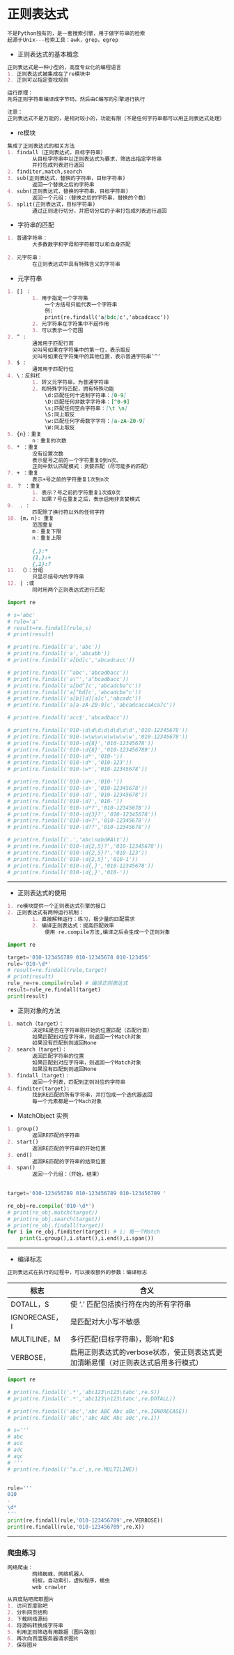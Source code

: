 # 正则表达式

~~~markdown
不是Python独有的，是一套搜索引擎，用于做字符串的检索
起源于Unix---检索工具：awk，grep，egrep
~~~

* 正则表达式的基本概念

~~~markdown
正则表达式是一种小型的，高度专业化的编程语言
1. 正则表达式被集成在了re模块中
2. 正则可以指定查找规则

运行原理：
先将正则字符串编译成字节码，然后由C编写的引擎进行执行

注意：
正则表达式不是万能的，是相对较小的，功能有限（不是任何字符串都可以用正则表达式处理）
~~~

* re模块

~~~markdown
集成了正则表达式的相关方法
1. findall（正则表达式，目标字符串）
		从目标字符串中以正则表达式为要求，筛选出指定字符串
		并打包成列表进行返回
2. finditer,match,search
3. sub(正则表达式，替换的字符串，目标字符串)
		返回一个替换之后的字符串
4. subn(正则表达式，替换的字符串，目标字符串)
		返回一个元组：（替换之后的字符串，替换的个数）
5. split(正则表达式，目标字符串)
		通过正则进行切分，并把切分后的子串打包成列表进行返回
~~~

* 字符串的匹配

~~~markdown
1. 普通字符串：
		大多数数字和字母和字符都可以和自身匹配
		
2. 元字符串：
		在正则表达式中具有特殊含义的字符串
~~~

* 元字符串

~~~markdown
1. [] ：
		1. 用于指定一个字符集
			一个方括号只能代表一个字符串
			例:
			print(re.findall('a[bdc]c','abcadcacc'))
		2. 元字符串在字符集中不起作用
		3. 可以表示一个范围
2. ^ :
		通常用于匹配行首
		尖叫号如果在字符集中的第一位，表示取反
		尖叫号如果在字符集中的其他位置，表示普通字符串’^‘
3. $ :
		通常用于匹配行位
4. \：反斜杠
		1. 转义元字符串，为普通字符串
		2. 和特殊字符匹配，拥有特殊功能
			\d:匹配任何十进制字符串：[0-9]
			\D:匹配任何非数字字符串：[^0-9]
			\s;匹配任何空白字符串：[\t \n]
			\S:同上取反
			\w:匹配任何字母数字字符：[a-zA-Z0-9]
			\W:同上取反
5. {n}：重复
		n：重复的次数
6. * ：重复
		没有设置次数
		表示星号之前的一个字符重复0到n次、
		正则中默认匹配模式：贪婪匹配（尽可能多的匹配）
7. + ：重复
		表示+号之前的字符重复1次到n次
8. ？ ：重复
		1. 表示？号之前的字符重复1次或0次
		2. 如果？号在重复之后，表示启用非贪婪模式
9.  . : 
		匹配除了换行符以外的任何字符
10. {m，n}: 重复
		范围重复
		m：重复下限
		n：重复上限
		
		{,}:*
		{1,}:+
		{,1}:?
11. （）：分组
		只显示括号内的字符串
12. | :或
		同时用两个正则表达式进行匹配
~~~

~~~python
import re

# s='abc'
# rule='a'
# result=re.findall(rule,s)
# print(result)

# print(re.findall('a','abc'))
# print(re.findall('a','abcabb'))
# print(re.findall('a[bd]c','abcadcacc'))

# print(re.findall('^abc','abcadbacc'))
# print(re.findall('a\^','a^bcadbacc'))
# print(re.findall('a[bd^]c','abcadcba^c'))
# print(re.findall('a[^bd]c','abcadcba^c'))
# print(re.findall('a[b][d][a]c','abcadc'))
# print(re.findall('a[a-zA-Z0-9]c','abcadcaccaAca7c'))

# print(re.findall('acc$','abcadbacc'))

# print(re.findall('010-\d\d\d\d\d\d\d\d','010-12345678'))
# print(re.findall('010-\w\w\w\w\w\w\w\w','010-12345678'))
# print(re.findall('010-\d{8}','010-12345678'))
# print(re.findall('010-\d{8}','010-123456789'))
# print(re.findall('010-\d*','010-'))
# print(re.findall('010-\d*','010-123'))
# print(re.findall('010-\w*','010-12345678'))

# print(re.findall('010-\d+','010-'))
# print(re.findall('010-\d+','010-12345678'))
# print(re.findall('010-\d?','010-12345678'))
# print(re.findall('010-\d?','010-'))
# print(re.findall('010-\d*?','010-12345678'))
# print(re.findall('010-\d{3}?','010-12345678'))
# print(re.findall('010-\d+?','010-12345678'))
# print(re.findall('010-\d??','010-12345678'))

# print(re.findall('.','abc\nabd#A\t'))
# print(re.findall('010-\d{2,5}?','010-12345678'))
# print(re.findall('010-\d{2,5}?','010-123'))
# print(re.findall('010-\d{2,5}','010-1'))
# print(re.findall('010-\d{,}','010-12345678'))
# print(re.findall('010-\d{,}','010-'))
~~~

---

* 正则表达式的使用

~~~markdown
1. re模块提供一个正则表达式引擎的接口
2. 正则表达式有两种运行机制：
		1. 直接解释运行：练习，极少量的匹配需求
		2. 编译正则表达式：提高匹配效率
			使用 re.compile方法,编译之后会生成一个正则对象
~~~

~~~python
import re

target='010-123456789 010-12345678 010-123456'
rule='010-\d*'
# result=re.findall(rule,target)
# print(result)
rule_re=re.compile(rule) # 编译正则表达式
result=rule_re.findall(target)
print(result)
~~~

* 正则对象的方法

~~~markdown
1. match（target）：
		决定RE是否在字符串刚开始的位置匹配（匹配行首）
		如果匹配到对应字符串，则返回一个Match对象
		如果没有匹配到则返回None
2. search（target）：
		返回匹配字符串的位置
		如果匹配到对应字符串，则返回一个Match对象
		如果没有匹配到则返回None
3. findall（target）：
		返回一个列表，匹配到正则对应的字符串
4. finditer(target):
		找到RE匹配的所有字符串，并打包成一个迭代器返回
		每一个元素都是一个Mach对象
~~~

* MatchObject 实例

~~~markdown
1. group()
		返回RE匹配的字符串
2. start() 
		返回RE匹配的字符串的开始位置
3. end()
		返回RE匹配的字符串的结束位置
4. span()
		返回一个元组：（开始，结束）
		
~~~

~~~python
target='010-123456789 010-123456789 010-123456789 '

re_obj=re.compile('010-\d*')
# print(re_obj.match(target))
# print(re_obj.search(target))
# print(re_obj.findall(target))
for i in re_obj.finditer(target): # i: 每一个Match
    print(i.group(),i.start(),i.end(),i.span())
~~~

---

* 编译标志

~~~markdown
正则表达式在执行的过程中，可以接收额外的参数：编译标志
~~~

| 标志          | 含义                                                         |
| ------------- | ------------------------------------------------------------ |
| DOTALL，S     | 使 ‘.’ 匹配包括换行符在内的所有字符串                        |
| IGNORECASE，I | 是匹配对大小写不敏感                                         |
| MULTILINE，M  | 多行匹配(目标字符串)，影响^和$                               |
| VERBOSE，     | 启用正则表达式的verbose状态，使正则表达式更加清晰易懂（对正则表达式启用多行模式） |

~~~python
import re

# print(re.findall('.*','abc123\n123\tabc',re.S))
# print(re.findall('.*','abc123\n123\tabc',re.DOTALL))

# print(re.findall('abc','abc ABC Abc aBc',re.IGNORECASE))
# print(re.findall('abc','abc ABC Abc aBc',re.I))

# s='''
# abc
# acc
# adc
# aqc
# '''
# print(re.findall('^a.c',s,re.MULTILINE))


rule='''
010
-
\d*
'''
print(re.findall(rule,'010-123456789',re.VERBOSE))
print(re.findall(rule,'010-123456789',re.X))
~~~

---

### 爬虫练习

~~~markdown
网络爬虫：
		网络蜘蛛，网络机器人
		蚂蚁，自动索引，虚拟程序，蠕虫
		web crawler

从百度贴吧爬取图片
1. 访问百度贴吧
2. 分析网页结构
3. 下载网络源码
4. 将源码转换成字符串
5. 利用正则筛选有用数据（图片路径）
6. 再次向百度服务器请求图片
7. 保存图片
~~~

